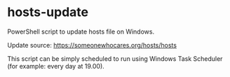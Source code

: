 # hosts-update

PowerShell script to update hosts file on Windows.

Update source: https://someonewhocares.org/hosts/hosts

This script can be simply scheduled to run using Windows Task Scheduler (for example: every day at 19.00).
